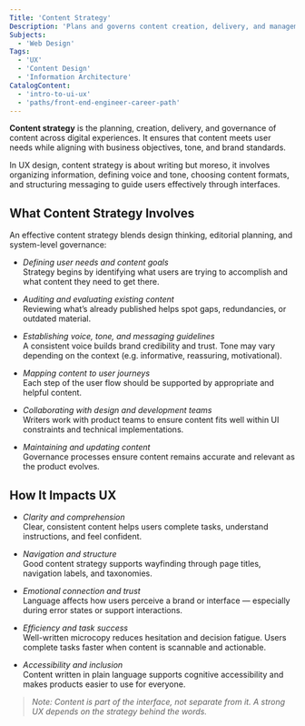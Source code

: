 ```yaml
---
Title: 'Content Strategy'
Description: 'Plans and governs content creation, delivery, and management to support user needs and business goals.'
Subjects:
  - 'Web Design'
Tags:
  - 'UX'
  - 'Content Design'
  - 'Information Architecture'
CatalogContent:
  - 'intro-to-ui-ux'
  - 'paths/front-end-engineer-career-path'
---
```


**Content strategy** is the planning, creation, delivery, and governance of content across digital experiences. It ensures that content meets user needs while aligning with business objectives, tone, and brand standards.

In UX design, content strategy is about writing but moreso, it involves organizing information, defining voice and tone, choosing content formats, and structuring messaging to guide users effectively through interfaces.

## What Content Strategy Involves

An effective content strategy blends design thinking, editorial planning, and system-level governance:

- _Defining user needs and content goals_  
  Strategy begins by identifying what users are trying to accomplish and what content they need to get there.

- _Auditing and evaluating existing content_  
  Reviewing what’s already published helps spot gaps, redundancies, or outdated material.

- _Establishing voice, tone, and messaging guidelines_  
  A consistent voice builds brand credibility and trust. Tone may vary depending on the context (e.g. informative, reassuring, motivational).

- _Mapping content to user journeys_  
  Each step of the user flow should be supported by appropriate and helpful content.

- _Collaborating with design and development teams_  
  Writers work with product teams to ensure content fits well within UI constraints and technical implementations.

- _Maintaining and updating content_  
  Governance processes ensure content remains accurate and relevant as the product evolves.

## How It Impacts UX

- _Clarity and comprehension_  
  Clear, consistent content helps users complete tasks, understand instructions, and feel confident.

- _Navigation and structure_  
  Good content strategy supports wayfinding through page titles, navigation labels, and taxonomies.

- _Emotional connection and trust_  
  Language affects how users perceive a brand or interface — especially during error states or support interactions.

- _Efficiency and task success_  
  Well-written microcopy reduces hesitation and decision fatigue. Users complete tasks faster when content is scannable and actionable.

- _Accessibility and inclusion_  
  Content written in plain language supports cognitive accessibility and makes products easier to use for everyone.

> _Note: Content is part of the interface, not separate from it. A strong UX depends on the strategy behind the words._
